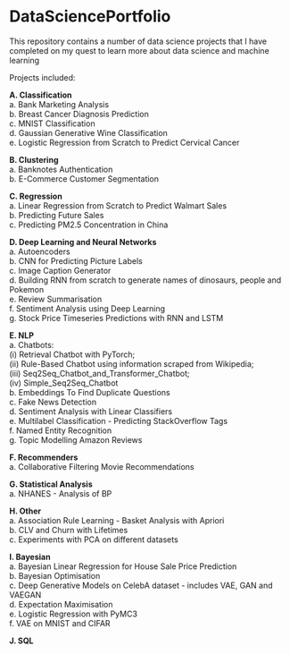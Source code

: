 # DataSciencePortfolio

This repository contains a number of data science projects that I have completed on my quest to learn more about data science and machine learning

Projects included:   

**A. Classification**            
		a. Bank Marketing Analysis     
		b. Breast Cancer Diagnosis Prediction    
		c. MNIST Classification    
		d. Gaussian Generative Wine Classification   
		e. Logistic Regression from Scratch to Predict Cervical Cancer     
	
	
**B. Clustering**          
		a. Banknotes Authentication    
		b. E-Commerce Customer Segmentation       
	
	
**C. Regression**   
		a. Linear Regression from Scratch to Predict Walmart Sales    
		b. Predicting Future Sales       
		c. Predicting PM2.5 Concentration in China    
	
	
**D. Deep Learning and Neural Networks**  
		a. Autoencoders     
		b. CNN for Predicting Picture Labels    
		c. Image Caption Generator    
		d. Building RNN from scratch to generate names of dinosaurs, people and Pokemon      
		e. Review Summarisation   
		f. Sentiment Analysis using Deep Learning       
		g. Stock Price Timeseries Predictions with RNN and LSTM     
	
	
**E. NLP**   
		a. Chatbots:         
				(i) Retrieval Chatbot with PyTorch;       
				(ii) Rule-Based Chatbot using information scraped from Wikipedia;      
				(iii) Seq2Seq_Chatbot_and_Transformer_Chatbot;       
				(iv) Simple_Seq2Seq_Chatbot              
		b. Embeddings To Find Duplicate Questions   
		c. Fake News Detection    
		d. Sentiment Analysis with Linear Classifiers    
		e. Multilabel Classification - Predicting StackOverflow Tags    
		f. Named Entity Recognition    
		g. Topic Modelling Amazon Reviews    
	
	
**F. Recommenders**    
		a. Collaborative Filtering Movie Recommendations     
	
	
**G. Statistical Analysis**    
		a. NHANES - Analysis of BP     
	
	
**H. Other**    
		a. Association Rule Learning - Basket Analysis with Apriori  
		b. CLV and Churn with Lifetimes     
		c. Experiments with PCA on different datasets    
	
	
**I. Bayesian**     
		a. Bayesian Linear Regression for House Sale Price Prediction    
 		b. Bayesian Optimisation    
		c. Deep Generative Models on CelebA dataset - includes VAE, GAN and VAEGAN      
		d. Expectation Maximisation    
		e. Logistic Regression with PyMC3    
		f. VAE on MNIST and CIFAR   
	
	
**J. SQL**   
  
